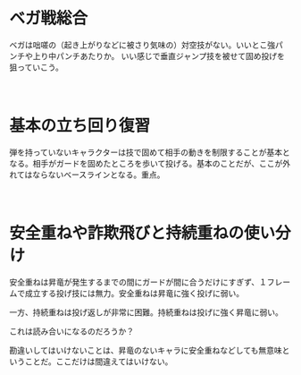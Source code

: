 # ベガ戦総合

ベガは咄嗟の（起き上がりなどに被さり気味の）対空技がない。いいとこ強パンチや上り中パンチあたりか。
いい感じで垂直ジャンプ技を被せて固め投げを狙っていこう。

　  
　  

# 基本の立ち回り復習

弾を持っていないキャラクターは技で固めて相手の動きを制限することが基本となる。相手がガードを固めたところを歩いて投げる。基本のことだが、ここが外れてはならないベースラインとなる。重点。

　  
　  

# 安全重ねや詐欺飛びと持続重ねの使い分け

安全重ねは昇竜が発生するまでの間にガードが間に合うだけにすぎず、１フレームで成立する投げ技には無力。安全重ねは昇竜に強く投げに弱い。

一方、持続重ねは投げ返しが非常に困難。持続重ねは投げに強く昇竜に弱い。

これは読み合いになるのだろうか？

勘違いしてはいけないことは、昇竜のないキャラに安全重ねなどしても無意味ということだ。ここだけは間違えてはいけない。
